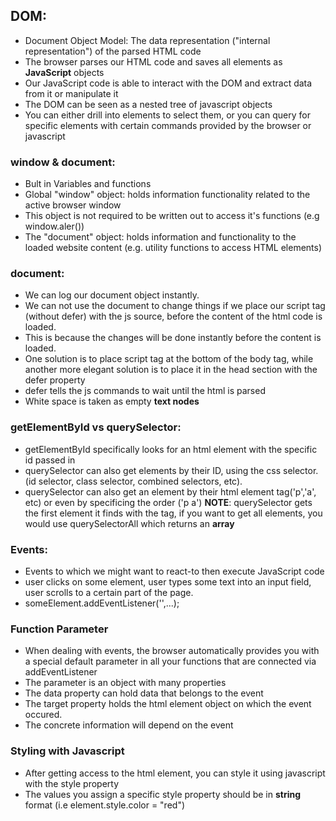 ## DOM:

- Document Object Model: The data representation ("internal representation") of the parsed HTML code
- The browser parses our HTML code and saves all elements as **JavaScript** objects
- Our JavaScript code is able to interact with the DOM and extract data from it or manipulate it
- The DOM can be seen as a nested tree of javascript objects
- You can either drill into elements to select them, or you can query for specific elements with certain commands provided by the browser or javascript

### window & document:

- Bult in Variables and functions
- Global "window" object: holds information functionality related to the active browser window
- This object is not required to be written out to access it's functions (e.g window.aler())
- The "document" object: holds information and functionality to the loaded website content (e.g. utility functions to access HTML elements)

### document:

- We can log our document object instantly.
- We can not use the document to change things if we place our script tag (without defer) with the js source, before the content of the html code is loaded.
- This is because the changes will be done instantly before the content is loaded.
- One solution is to place script tag at the bottom of the body tag, while another more elegant solution is to place it in the head section with the defer property
- defer tells the js commands to wait until the html is parsed
- White space is taken as empty **text nodes**

### getElementById vs querySelector:

- getElementById specifically looks for an html element with the specific id passed in
- querySelector can also get elements by their ID, using the css selector. (id selector, class selector, combined selectors, etc).
- querySelector can also get an element by their html element tag('p','a', etc) or even by specificing the order ('p a')
  **NOTE**: querySelector gets the first element it finds with the tag, if you want to get all elements, you would use querySelectorAll which returns an **array**

### Events:

- Events to which we might want to react-to then execute JavaScript code
- user clicks on some element, user types some text into an input field, user scrolls to a certain part of the page.
- someElement.addEventListener('<EVENT>',...);

### Function Parameter

- When dealing with events, the browser automatically provides you with a special default parameter in all your functions that are connected via addEventListener
- The parameter is an object with many properties
- The data property can hold data that belongs to the event
- The target property holds the html element object on which the event occured.
- The concrete information will depend on the event

### Styling with Javascript

- After getting access to the html element, you can style it using javascript with the style property
- The values you assign a specific style property should be in **string** format (i.e element.style.color = "red")
